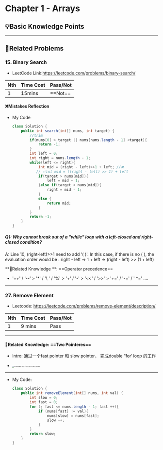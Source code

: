 # Chapter 1 - Arrays

## 💡Basic Knowledge Points



***

## 📘Related Problems

### 15. Binary Search

* LeetCode Link:https://leetcode.com/problems/binary-search/

| Nth  | Time Cost | Pass/Not |
| ---- | --------- | -------- |
| 1    | 15mins    | ==Not==  |

#### ❌Mistakes Reflection

* My Code

  ```java
  class Solution {
      public int search(int[] nums, int target) {
          //trim
          if(nums[0] > target || nums[nums.length - 1] <target){
              return -1;
          }
          int left = 0;
          int right = nums.length - 1;
          while(left <= right){
              int mid = (right - left)>>1 + left; //❌ 
             // ✅int mid = ((right - left) >> 1) + left
              if(target > nums[mid]){
                  left = mid + 1;
              }else if(target < nums[mid]){
                  right = mid - 1;
              }
              else {
                  return mid;
              }
          }
          return -1; 
      }
  }
  ```

  

##### Q1: Why cannot break out of a "while" loop with a left-closed and right-closed condition?

A: Line 10, (right-left)>>1 need to add '( )'. In this case, if there is no ( ), the evaluation order would be : right - left => 1 + left => (right - left)  >> (1 + left)

**📍Related Knowledge **: ==Operator precedence==

* '++' / '--'  >  '*' / '\ ' / '%'  >  '+' / '-'  >  '<<' / '>>' > '+=' / '-=' / ' *=' ....

***

### 27. Remove Element 

* Leetcode: https://leetcode.com/problems/remove-element/description/

| Nth  | Time Cost | Pass/Not |
| ---- | --------- | -------- |
| 1    | 9 mins    | Pass     |

***

#### 📍Related Knowledge: ==Two Pointeres==

* Intro: 通过一个fast pointer 和 slow pointer， 完成double “for‘ loop 的工作

* <img src="/Users/tomas/Library/Application Support/typora-user-images/Screenshot 2023-05-28 at 2.42.25 PM.png" alt="Screenshot 2023-05-28 at 2.42.25 PM" style="zoom:33%;" />

  

***

* My Code:

  ```Java
  class Solution {
      public int removeElement(int[] nums, int val) {
          int slow = 0;
          int fast = 0;
          for (; fast <= nums.length - 1; fast ++){
              if (nums[fast] != val){               
                  nums[slow] = nums[fast];
                  slow ++;
              }
          }
          return slow;
      }
  }
  ```

  

